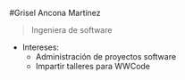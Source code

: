 #Grisel Ancona Martínez

> Ingeniera de software

* Intereses:
	* Administración de proyectos software
	* Impartir talleres para WWCode

